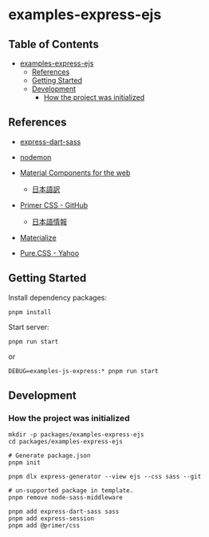 # examples-express-ejs

## Table of Contents <!-- omit in toc -->

- [examples-express-ejs](#examples-express-ejs)
  - [References](#references)
  - [Getting Started](#getting-started)
  - [Development](#development)
    - [How the project was initialized](#how-the-project-was-initialized)

## References

- [express-dart-sass](https://github.com/Colbyjdx/express-dart-sass)
- [nodemon](https://github.com/remy/nodemon)

- [Material Components for the web](https://github.com/material-components/material-components-web)
  - [日本語訳](https://github.com/YuoMamoru/material-components-web)
- [Primer CSS - GitHub](https://primer.style/css/)
  - [日本語情報](https://segakuin.com/css/primer/)
- [Materialize](https://materializecss.com/)
- [Pure.CSS - Yahoo](https://purecss.io/)

## Getting Started

Install dependency packages:

```shell
pnpm install
```

Start server:

```shell
pnpm run start
```

or

```shell
DEBUG=examples-js-express:* pnpm run start
```

## Development

### How the project was initialized

```shell
mkdir -p packages/examples-express-ejs
cd packages/examples-express-ejs

# Generate package.json
pnpm init

pnpm dlx express-generator --view ejs --css sass --git

# un-supported package in template.
pnpm remove node-sass-middleware

pnpm add express-dart-sass sass
pnpm add express-session
pnpm add @primer/css

```
